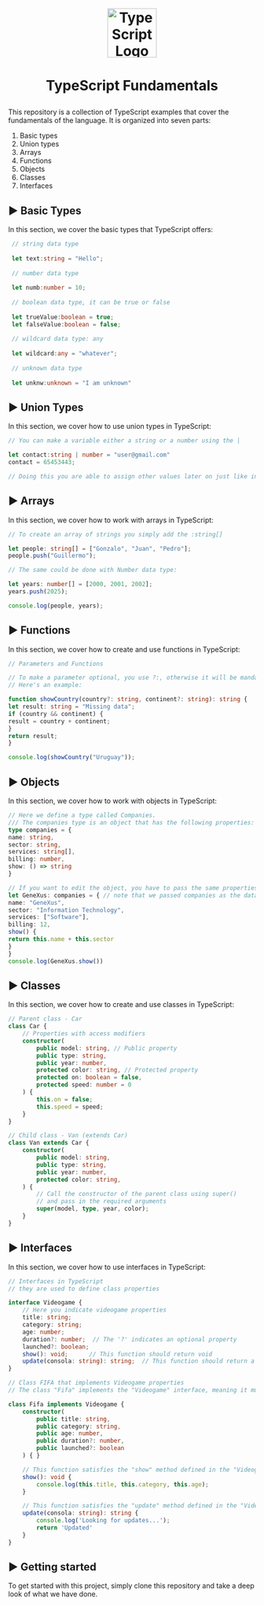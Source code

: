 # <p align="center"><img src="https://upload.wikimedia.org/wikipedia/commons/4/4c/Typescript_logo_2020.svg" alt="TypeScript Logo" style="display: block; margin: 0 auto; margin-bottom: 40px;" width="100" height="100" /> TypeScript Fundamentals</p>


<p align="center">
    
</p>

This repository is a collection of TypeScript examples that cover the fundamentals of the language. It is organized into seven parts:

1. Basic types
2. Union types
3. Arrays
4. Functions
5. Objects
6. Classes
7. Interfaces

## :arrow_forward:  Basic Types

In this section, we cover the basic types that TypeScript offers:

```typescript
 // string data type
 
 let text:string = "Hello";
 
 // number data type
 
 let numb:number = 10;
 
 // boolean data type, it can be true or false
 
 let trueValue:boolean = true;
 let falseValue:boolean = false;
 
 // wildcard data type: any
 
 let wildcard:any = "whatever";
 
 // unknown data type
 
 let unknw:unknown = "I am unknown"
```

##  :arrow_forward: Union Types

In this section, we cover how to use union types in TypeScript:

```typescript
// You can make a variable either a string or a number using the |

let contact:string | number = "user@gmail.com"
contact = 65453443;

// Doing this you are able to assign other values later on just like in this example
```
## :arrow_forward: Arrays

In this section, we cover how to work with arrays in TypeScript:

```typescript
// To create an array of strings you simply add the :string[]

let people: string[] = ["Gonzalo", "Juan", "Pedro"];
people.push("Guillermo");

// The same could be done with Number data type:

let years: number[] = [2000, 2001, 2002];
years.push(2025);

console.log(people, years);
```

## :arrow_forward: Functions

In this section, we cover how to create and use functions in TypeScript:

```typescript
// Parameters and Functions

// To make a parameter optional, you use ?:, otherwise it will be mandatory with the :
// Here's an example:

function showCountry(country?: string, continent?: string): string {
let result: string = "Missing data";
if (country && continent) {
result = country + continent;
}
return result;
}

console.log(showCountry("Uruguay"));
```

## :arrow_forward: Objects

In this section, we cover how to work with objects in TypeScript:

```typescript
// Here we define a type called Companies. 
/// The companies type is an object that has the following properties:
type companies = {
name: string,
sector: string,
services: string[],
billing: number,
show: () => string
}

// If you want to edit the object, you have to pass the same properties with the same types
let GeneXus: companies = { // note that we passed companies as the data type for genexus, so we can use all the properties of companies
name: "GeneXus",
sector: "Information Technology",
services: ["Software"],
billing: 12,
show() {
return this.name + this.sector
}
}
console.log(GeneXus.show())
```

## :arrow_forward: Classes

In this section, we cover how to create and use classes in TypeScript:

```typescript
// Parent class - Car
class Car {
    // Properties with access modifiers
    constructor(
        public model: string, // Public property
        public type: string,
        public year: number,
        protected color: string, // Protected property
        protected on: boolean = false,
        protected speed: number = 0
    ) {
        this.on = false;
        this.speed = speed;
    }
}

// Child class - Van (extends Car)
class Van extends Car {
    constructor(
        public model: string,
        public type: string,
        public year: number,
        protected color: string,
    ) {
        // Call the constructor of the parent class using super()
        // and pass in the required arguments
        super(model, type, year, color);
    }
}

```

## :arrow_forward: Interfaces

In this section, we cover how to use interfaces in TypeScript:

```typescript
// Interfaces in TypeScript
// they are used to define class properties

interface Videogame {
    // Here you indicate videogame properties
    title: string;
    category: string;
    age: number;
    duration?: number;  // The '?' indicates an optional property
    launched?: boolean; 
    show(): void;      // This function should return void
    update(consola: string): string;  // This function should return a string and take a parameter of type string
}

// Class FIFA that implements Videogame properties
// The class "Fifa" implements the "Videogame" interface, meaning it must have all the properties defined in the interface.

class Fifa implements Videogame {
    constructor(
        public title: string,
        public category: string,
        public age: number,
        public duration?: number,
        public launched?: boolean
    ) { }

    // This function satisfies the "show" method defined in the "Videogame" interface.
    show(): void {
        console.log(this.title, this.category, this.age);
    }

    // This function satisfies the "update" method defined in the "Videogame" interface.
    update(consola: string): string {
        console.log('Looking for updates...');
        return 'Updated'
    }
}

```

## :arrow_forward: Getting started

To get started with this project, simply clone this repository and take a deep look of what we have done.







